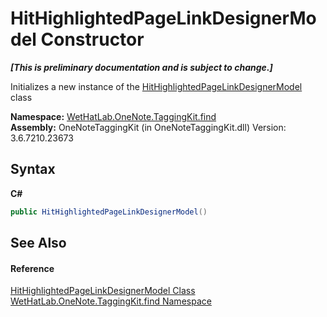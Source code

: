# HitHighlightedPageLinkDesignerModel Constructor 
 _**\[This is preliminary documentation and is subject to change.\]**_

Initializes a new instance of the <a href="c854ca17-91ce-f84c-51f2-03d84f70ee3f.md">HitHighlightedPageLinkDesignerModel</a> class

**Namespace:**&nbsp;<a href="0e3a8efd-07d2-1709-b1cd-709153222081.md">WetHatLab.OneNote.TaggingKit.find</a><br />**Assembly:**&nbsp;OneNoteTaggingKit (in OneNoteTaggingKit.dll) Version: 3.6.7210.23673

## Syntax

**C#**<br />
``` C#
public HitHighlightedPageLinkDesignerModel()
```


## See Also


#### Reference
<a href="c854ca17-91ce-f84c-51f2-03d84f70ee3f.md">HitHighlightedPageLinkDesignerModel Class</a><br /><a href="0e3a8efd-07d2-1709-b1cd-709153222081.md">WetHatLab.OneNote.TaggingKit.find Namespace</a><br />